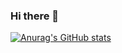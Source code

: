 ### Hi there 👋
[![Anurag's GitHub stats](https://github-readme-stats.vercel.app/api?username=itterum&show_icons=true&theme=radical)](https://github.com/itterum/github-readme-stats)
<!--
**Itterum/Itterum** is a ✨ _special_ ✨ repository because its `README.md` (this file) appears on your GitHub profile.

Here are some ideas to get you started:

- 🔭 I’m currently working on ...
- 🌱 I’m currently learning ...
- 👯 I’m looking to collaborate on ...
- 🤔 I’m looking for help with ...
- 💬 Ask me about ...
- 📫 How to reach me: ...
- 😄 Pronouns: ...
- ⚡ Fun fact: ...
-->
